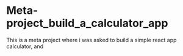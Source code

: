 # Meta-project_build_a_calculator_app
This is a meta project where i was asked to build a simple react app calculator, and
